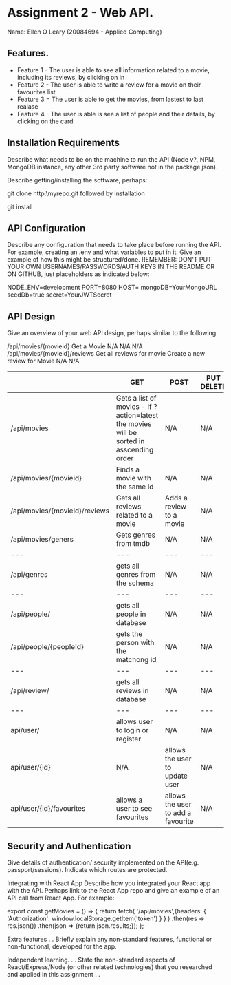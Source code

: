 # Assignment 2 - Web API.
Name: Ellen O Leary (20084694 - Applied Computing)

## Features.

+ Feature 1 - The user is able to see all information related to a movie, including its reviews, by clicking on in
+ Feature 2 - The user is able to write a review for a movie on their favourites list
+ Feature 3 = The user is able to get the movies, from lastest to last realase
+ Feature 4  - The user is able is see a list of people and their details, by clicking on the card


## Installation Requirements
Describe what needs to be on the machine to run the API (Node v?, NPM, MongoDB instance, any other 3rd party software not in the package.json).

Describe getting/installing the software, perhaps:

git clone http:\myrepo.git
followed by installation

git install
## API Configuration
Describe any configuration that needs to take place before running the API. For example, creating an .env and what variables to put in it. Give an example of how this might be structured/done. REMEMBER: DON'T PUT YOUR OWN USERNAMES/PASSWORDS/AUTH KEYS IN THE README OR ON GITHUB, just placeholders as indicated below:

NODE_ENV=development
PORT=8080
HOST=
mongoDB=YourMongoURL
seedDb=true
secret=YourJWTSecret

 ## API Design
Give an overview of your web API design, perhaps similar to the following:

  	          
/api/movies/{movieid}	Get a Movie	N/A	N/A	N/A
/api/movies/{movieid}/reviews	Get all reviews for movie	Create a new review for Movie	N/A	N/A

|   |   GET	 |  POST |   PUT	DELETE |  
|---|---|---|---|
| /api/movies  |  Gets a list of movies - if ?action=latest the movies will be sorted in asscending order |N/A   |  N/A |   
|  /api/movies/{movieid} | Finds a movie with the same id  | N/A  |  N/A |   
| /api/movies/{movieid}/reviews	  | Gets all reviews related to a movie  | Adds a review to a movie  | N/A  |  
|/api/movies/geners|Gets genres from tmdb|N/A |N/A |
|---|---|---|---|
|/api/genres|gets all genres from the schema|N/A |N/A |
|---|---|---|---|
|/api/people/|gets all people in database|N/A |N/A |
|/api/people/{peopleId}|gets the person with the matchong id|N/A |N/A |
|---|---|---|---|
|/api/review/|gets all reviews in database|N/A|N/A|
|---|---|---|---|
|api/user/|allows user to login or register|N/A|N/A|
|api/user/{id}|N/A|allows the user to update user|N/A|
api/user/{id}/favourites|allows a user to see favourites|allows the user to add a favourite|N/A|


## Security and Authentication
Give details of authentication/ security implemented on the API(e.g. passport/sessions). Indicate which routes are protected.

Integrating with React App
Describe how you integrated your React app with the API. Perhaps link to the React App repo and give an example of an API call from React App. For example:

export const getMovies = () => {
  return fetch(
     '/api/movies',{headers: {
       'Authorization': window.localStorage.getItem('token')
    }
  }
  )
    .then(res => res.json())
    .then(json => {return json.results;});
};

Extra features
. . Briefly explain any non-standard features, functional or non-functional, developed for the app.

Independent learning.
. . State the non-standard aspects of React/Express/Node (or other related technologies) that you researched and applied in this assignment . .
